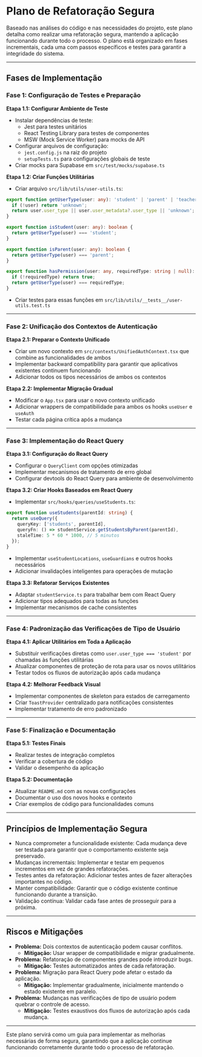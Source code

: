 # Plano de Refatoração Segura

Baseado nas análises do código e nas necessidades do projeto, este plano detalha como realizar uma refatoração segura, mantendo a aplicação funcionando durante todo o processo. O plano está organizado em fases incrementais, cada uma com passos específicos e testes para garantir a integridade do sistema.

---

## Fases de Implementação

### Fase 1: Configuração de Testes e Preparação

**Etapa 1.1: Configurar Ambiente de Teste**
- Instalar dependências de teste:
  - Jest para testes unitários
  - React Testing Library para testes de componentes
  - MSW (Mock Service Worker) para mocks de API
- Configurar arquivos de configuração:
  - `jest.config.js` na raiz do projeto
  - `setupTests.ts` para configurações globais de teste
- Criar mocks para Supabase em `src/test/mocks/supabase.ts`

**Etapa 1.2: Criar Funções Utilitárias**
- Criar arquivo `src/lib/utils/user-utils.ts`:

```ts
export function getUserType(user: any): 'student' | 'parent' | 'teacher' | 'unknown' {
  if (!user) return 'unknown';
  return user.user_type || user.user_metadata?.user_type || 'unknown';
}

export function isStudent(user: any): boolean {
  return getUserType(user) === 'student';
}

export function isParent(user: any): boolean {
  return getUserType(user) === 'parent';
}

export function hasPermission(user: any, requiredType: string | null): boolean {
  if (!requiredType) return true;
  return getUserType(user) === requiredType;
}
```
- Criar testes para essas funções em `src/lib/utils/__tests__/user-utils.test.ts`

---

### Fase 2: Unificação dos Contextos de Autenticação

**Etapa 2.1: Preparar o Contexto Unificado**
- Criar um novo contexto em `src/contexts/UnifiedAuthContext.tsx` que combine as funcionalidades de ambos
- Implementar backward compatibility para garantir que aplicativos existentes continuem funcionando
- Adicionar todos os tipos necessários de ambos os contextos

**Etapa 2.2: Implementar Migração Gradual**
- Modificar o `App.tsx` para usar o novo contexto unificado
- Adicionar wrappers de compatibilidade para ambos os hooks `useUser` e `useAuth`
- Testar cada página crítica após a mudança

---

### Fase 3: Implementação do React Query

**Etapa 3.1: Configuração do React Query**
- Configurar o `QueryClient` com opções otimizadas
- Implementar mecanismos de tratamento de erro global
- Configurar devtools do React Query para ambiente de desenvolvimento

**Etapa 3.2: Criar Hooks Baseados em React Query**
- Implementar `src/hooks/queries/useStudents.ts`:

```ts
export function useStudents(parentId: string) {
  return useQuery({
    queryKey: ['students', parentId],
    queryFn: () => studentService.getStudentsByParent(parentId),
    staleTime: 5 * 60 * 1000, // 5 minutos
  });
}
```
- Implementar `useStudentLocations`, `useGuardians` e outros hooks necessários
- Adicionar invalidações inteligentes para operações de mutação

**Etapa 3.3: Refatorar Serviços Existentes**
- Adaptar `studentService.ts` para trabalhar bem com React Query
- Adicionar tipos adequados para todas as funções
- Implementar mecanismos de cache consistentes

---

### Fase 4: Padronização das Verificações de Tipo de Usuário

**Etapa 4.1: Aplicar Utilitários em Toda a Aplicação**
- Substituir verificações diretas como `user.user_type === 'student'` por chamadas às funções utilitárias
- Atualizar componentes de proteção de rota para usar os novos utilitários
- Testar todos os fluxos de autorização após cada mudança

**Etapa 4.2: Melhorar Feedback Visual**
- Implementar componentes de skeleton para estados de carregamento
- Criar `ToastProvider` centralizado para notificações consistentes
- Implementar tratamento de erro padronizado

---

### Fase 5: Finalização e Documentação

**Etapa 5.1: Testes Finais**
- Realizar testes de integração completos
- Verificar a cobertura de código
- Validar o desempenho da aplicação

**Etapa 5.2: Documentação**
- Atualizar `README.md` com as novas configurações
- Documentar o uso dos novos hooks e contexto
- Criar exemplos de código para funcionalidades comuns

---

## Princípios de Implementação Segura

- Nunca comprometer a funcionalidade existente: Cada mudança deve ser testada para garantir que o comportamento existente seja preservado.
- Mudanças incrementais: Implementar e testar em pequenos incrementos em vez de grandes refatorações.
- Testes antes da refatoração: Adicionar testes antes de fazer alterações importantes no código.
- Manter compatibilidade: Garantir que o código existente continue funcionando durante a transição.
- Validação contínua: Validar cada fase antes de prosseguir para a próxima.

---

## Riscos e Mitigações

- **Problema:** Dois contextos de autenticação podem causar conflitos.
  - **Mitigação:** Usar wrapper de compatibilidade e migrar gradualmente.
- **Problema:** Refatoração de componentes grandes pode introduzir bugs.
  - **Mitigação:** Testes automatizados antes de cada refatoração.
- **Problema:** Migração para React Query pode afetar o estado da aplicação.
  - **Mitigação:** Implementar gradualmente, inicialmente mantendo o estado existente em paralelo.
- **Problema:** Mudanças nas verificações de tipo de usuário podem quebrar o controle de acesso.
  - **Mitigação:** Testes exaustivos dos fluxos de autorização após cada mudança.

---

Este plano servirá como um guia para implementar as melhorias necessárias de forma segura, garantindo que a aplicação continue funcionando corretamente durante todo o processo de refatoração. 